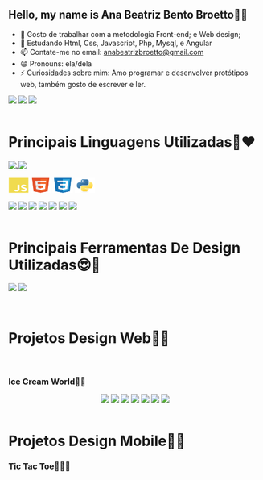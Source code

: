 ## Hello, my name is Ana Beatriz Bento Broetto👋💕


- 🔭 Gosto de trabalhar com a metodologia Front-end; e  Web design;
- 🌱 Estudando Html, Css, Javascript, Php, Mysql, e Angular
- 📫 Contate-me no email: anabeatrizbroetto@gmail.com
- 😄 Pronouns: ela/dela
- ⚡ Curiosidades sobre mim: Amo programar e desenvolver protótipos web, também gosto de escrever e ler.


<!--redes sociais-->
  <div> 
  <a href="https://www.instagram.com/anabeatrizbia248?igsh=MWZ1d3pxYWRseXdpOQ%3D%3D" target="_blank"><img src="https://img.shields.io/badge/-Instagram-%23E4405F?style=for-the-badge&logo=instagram&logoColor=white" target="_blank"></a>
  <a href = "mailto:contatoraanabeatrizbroetto@gmail.com"><img src="https://img.shields.io/badge/-Gmail-%23333?style=for-the-badge&logo=gmail&logoColor=white" target="_blank"></a>
  <a href="https://www.linkedin.com/in/ana-beatriz-bento-broetto-27a075279/" target="_blank"><img src="https://img.shields.io/badge/-LinkedIn-%230077B5?style=for-the-badge&logo=linkedin&logoColor=white" target="_blank">
  </a> 
</div>
  
  <br>

  <h1>Principais Linguagens Utilizadas👾❤</h1>


<!--metricas e graficos de desempenho-->
<a href="https://github.com/Ana-Beatriz12/github-readme-stats">
  <img height=200 align="center" src="https://github-readme-stats.vercel.app/api?username=Ana-Beatriz12&theme=radical&show_icons=true" />
</a>
<a href="https://github.com/Ana-Beatriz12/convoychat">
  <img height=200 align="center" src="https://github-readme-stats.vercel.app/api/top-langs?username=Ana-Beatriz12&layout=compact&langs_count=8&card_width=320&theme=radical&show_icons=true" />
</a>


<br>

<!--icons principais linguagens usadas-->
<div style="display: inline_block"><br>

  <img align="center" alt="Ana-Js" height="30" width="40" src="https://raw.githubusercontent.com/devicons/devicon/master/icons/javascript/javascript-plain.svg">
  <img align="center" alt="Ana-HTML" height="30" width="40" src="https://raw.githubusercontent.com/devicons/devicon/master/icons/html5/html5-original.svg">
  <img align="center" alt="Ana-CSS" height="30" width="40" src="https://raw.githubusercontent.com/devicons/devicon/master/icons/css3/css3-original.svg">
<img align="center" alt="Ana-Python" height="30" width="40" src="https://raw.githubusercontent.com/devicons/devicon/master/icons/python/python-original.svg">
  </a>
 </div>

<br>
 
<!--principais linguagens usadas com o nome-->
  <div> 
  <img src="https://img.shields.io/badge/Python-3776AB?style=for-the-badge&logo=python&logoColor=white">
    <img src="https://img.shields.io/badge/HTML5-E34F26?style=for-the-badge&logo=html5&logoColor=white">
    <img src="https://img.shields.io/badge/CSS-239120?&style=for-the-badge&logo=css3&logoColor=white">
    <img src="https://img.shields.io/badge/JavaScript-F7DF1E?style=for-the-badge&logo=javascript&logoColor=black">
     <img src="https://img.shields.io/badge/PHP-777BB4?style=for-the-badge&logo=php&logoColor=white">
      <img src="https://img.shields.io/badge/Bootstrap-563D7C?style=for-the-badge&logo=bootstrap&logoColor=white">
      <img src="https://img.shields.io/badge/MySQL-005C84?style=for-the-badge&logo=mysql&logoColor=white">
  </div>
  <br>

  <!--principais ferramentas de design utilizadas.-->
  <div>
    <h1>Principais Ferramentas De Design Utilizadas😍🐾</h1>
    <img src="https://img.shields.io/badge/Figma-F24E1E?style=for-the-badge&logo=figma&logoColor=white">
     <img src="https://img.shields.io/badge/Canva-%2300C4CC.svg?&style=for-the-badge&logo=Canva&logoColor=white">
  </div>
  <br>
  <br>


  <h1>Projetos Design Web🌈🌟</h1>
  <br>
    <h3>Ice Cream World🍧🍨</h3>
  <div align="center">
     <img src="https://github.com/user-attachments/assets/fc075d3b-4c2f-497f-8a03-cc38cf4ba023">
     <img src="https://github.com/user-attachments/assets/777eb378-f90f-442d-87f9-5b26fc9af0bb">
     <img src="https://github.com/user-attachments/assets/3999635d-5598-4c6f-8014-08544b2e8c20">
     <img src="https://github.com/user-attachments/assets/4f4bfcc3-ff5b-4348-82da-56bb9c7cc902">
     <img src="https://github.com/user-attachments/assets/6180eb7e-ae7f-409f-bbee-85211230239c">
     <img src="https://github.com/user-attachments/assets/7c43a68d-a470-4e9b-8512-83ebc06c2612">
     <img src="https://github.com/user-attachments/assets/2888fc1a-77be-43d2-a30c-cc6a50aea2dc">
    
   
  </div>

  <br>
    <h1>Projetos Design Mobile🌈🌟</h1>
    <h3>Tic Tac Toe👾👳‍♀️</h3>
  <div align="center">
     
   
  </div>


















